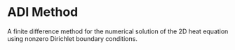 # ADI Method

A finite difference method for the numerical solution of the 2D heat 
equation using nonzero Dirichlet boundary conditions.
